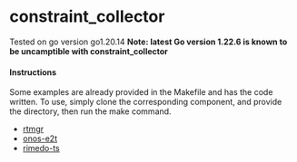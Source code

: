 # constraint_collector
Tested on go version go1.20.14 
__Note: latest Go version 1.22.6 is known to be uncamptible with constraint_collector__

#### Instructions
Some examples are already provided in the Makefile and has the code written. To use, simply clone the corresponding component, and provide the directory, then run the make command. 
- [rtmgr](https://github.com/o-ran-sc/ric-plt-rtmgr.git)
- [onos-e2t](https://github.com/onosproject/onos-e2t.git)
- [rimedo-ts](https://github.com/onosproject/rimedo-ts.git)


